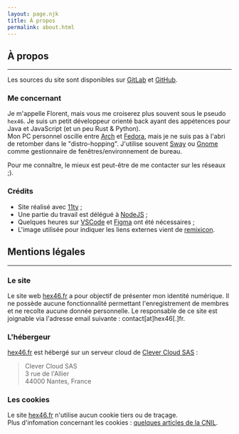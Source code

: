 ```yaml
---
layout: page.njk
title: À propos
permalink: about.html
---
```


## À propos
___
  
Les sources du site sont disponibles sur [GitLab](https://gitlab.com/hex46/hex46.fr) et [GitHub](https://github.com/hex46/hex46.fr).

### Me concernant

Je m'appelle Florent, mais vous me croiserez plus souvent sous le pseudo `hex46`.  Je suis un petit développeur orienté back ayant des appétences pour Java et JavaScript (et un peu Rust & Python).  
Mon PC personnel oscille entre [Arch](https://archlinux.org/) et [Fedora](https://getfedora.org/), mais je ne suis pas à l'abri de retomber dans le "distro-hopping". J'utilise souvent [Sway](https://swaywm.org/) ou [Gnome](https://www.gnome.org/) comme gestionnaire de fenêtres/environnement de bureau.

Pour me connaître, le mieux est peut-être de me contacter sur les réseaux ;).

### Crédits
- Site réalisé avec [11ty](https://11ty.dev) ;
- Une partie du travail est délégué à [NodeJS](https://nodejs.org/en/) ;
- Quelques heures sur [VSCode](https://github.com/microsoft/vscode) et [Figma](https://www.figma.com) ont été nécessaires ;
- L'image utilisée pour indiquer les liens externes vient de [remixicon](https://remixicon.com).

## Mentions légales
___

### Le site
Le site web [hex46.fr](/) a pour objectif de présenter mon identité numérique.
Il ne possède aucune fonctionnalité permettant l'enregistrement de membres et ne recolte aucune donnée personnelle.
Le responsable de ce site est joignable via l'adresse email suivante : contact[at]hex46[.]fr.

### L'hébergeur
[hex46.fr](/) est hébergé sur un serveur cloud de [Clever Cloud SAS](https://www.clever-cloud.com/) :
> Clever Cloud SAS  
> 3 rue de l'Allier  
> 44000 Nantes, France

### Les cookies
Le site [hex46.fr](/) n'utilise aucun cookie tiers ou de traçage.  
Plus d'infomation concernant les cookies : [quelques articles de la CNIL](https://www.cnil.fr/fr/tag/Cookies+et+traceurs).

